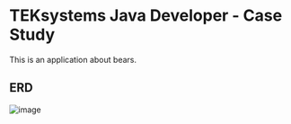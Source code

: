 # TEKsystems Java Developer - Case Study
This is an application about bears.

## ERD
![image](https://user-images.githubusercontent.com/103460832/177068799-ff277171-14f0-48a2-bcb4-c7a8c7f14c8e.png)
